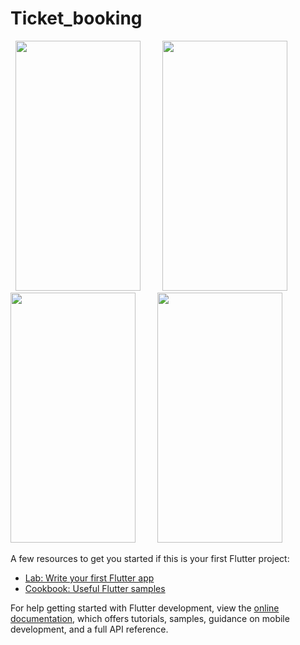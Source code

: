 # Ticket_booking

&nbsp; <img src="https://user-images.githubusercontent.com/122957164/213099006-d77a02d8-9a24-4ccf-9ae7-94c37d10d2b1.png" width="200" height="400"> &nbsp; &nbsp; &nbsp; &nbsp; <img src="https://user-images.githubusercontent.com/122957164/213099016-f1195372-3b67-4bf8-b118-127752d0be87.png" width="200" height="400"> &nbsp; <img src="https://user-images.githubusercontent.com/122957164/213099020-2e260eb4-f515-41f3-9f99-5dd5a2d1bbc2.png" width="200" height="400"> &nbsp; &nbsp; &nbsp; &nbsp; <img src="https://user-images.githubusercontent.com/122957164/213099028-ac5efd00-798a-4d4a-a005-522f75f1b3be.png" width="200" height="400"> 

A few resources to get you started if this is your first Flutter project:

- [Lab: Write your first Flutter app](https://docs.flutter.dev/get-started/codelab)
- [Cookbook: Useful Flutter samples](https://docs.flutter.dev/cookbook)

For help getting started with Flutter development, view the
[online documentation](https://docs.flutter.dev/), which offers tutorials,
samples, guidance on mobile development, and a full API reference.


